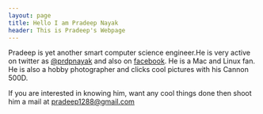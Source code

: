 ```yaml
---
layout: page
title: Hello I am Pradeep Nayak
header: This is Pradeep's Webpage
---
```

Pradeep is yet another smart computer science engineer.He is very active on twitter as [@prdpnayak](http://twitter.com/prdpnayak) and also on [facebook](http://facebook.com/pradeepnayak). He is a Mac and Linux fan. He is also a hobby photographer and clicks cool pictures with his Cannon 500D.

If you are interested in knowing him, want any cool things done then shoot him a mail at pradeep1288@gmail.com



